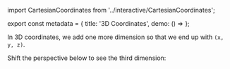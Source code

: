 import CartesianCoordinates from '../interactive/CartesianCoordinates';

export const metadata = {
  title: '3D Coordinates',
  demo: () => <CartesianCoordinates dimensions={3} perspective={0} />
};

In 3D coordinates, we add one more dimension so that we end up with `(x, y, z)`.

Shift the perspective below to see the third dimension: